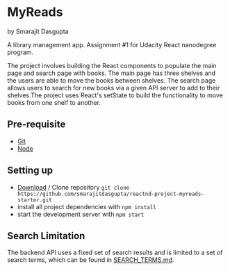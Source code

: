# MyReads
by Smarajit Dasgupta

A library management app. Assignment #1 for Udacity React nanodegree program.

The project involves building the React components to populate the main page and search page with books. The main page has three shelves and the users are able to move the books between shelves. The search page allows users to search for new books via a given API server to add to their shelves.The project uses React's setState to build the functionality to move books from one shelf to another.

## Pre-requisite

* [Git](https://git-scm.com/)
* [Node](https://nodejs.org/en/)

## Setting up

* [Download](https://github.com/smarajitdasgupta/reactnd-project-myreads-starter/archive/master.zip) / Clone repository `git clone https://github.com/smarajitdasgupta/reactnd-project-myreads-starter.git`
* install all project dependencies with `npm install`
* start the development server with `npm start`

## Search Limitation

The backend API uses a fixed set of search results and is limited to a set of search terms, which can be found in [SEARCH_TERMS.md](https://github.com/smarajitdasgupta/reactnd-project-myreads-starter/blob/master/SEARCH_TERMS.md).

